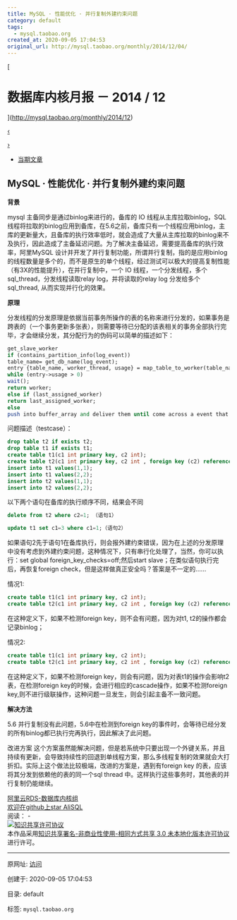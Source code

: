 ```yaml
---
title: MySQL · 性能优化 · 并行复制外建约束问题
category: default
tags: 
  - mysql.taobao.org
created_at: 2020-09-05 17:04:53
original_url: http://mysql.taobao.org/monthly/2014/12/04/
---
```


[

# 数据库内核月报 － 2014 / 12

](http://mysql.taobao.org/monthly/2014/12)

[‹](http://mysql.taobao.org/monthly/2014/12/03/)

[›](http://mysql.taobao.org/monthly/2014/12/05/)

*   [当期文章](#)

## MySQL · 性能优化 · 并行复制外建约束问题

**背景**

mysql 主备同步是通过binlog来进行的，备库的 IO 线程从主库拉取binlog，SQL线程将拉取的binlog应用到备库，在5.6之前，备库只有一个线程应用binlog，主库的更新量大，且备库的执行效率低时，就会造成了大量从主库拉取的binlog来不及执行，因此造成了主备延迟问题。为了解决主备延迟，需要提高备库的执行效率，阿里MySQL 设计并开发了并行复制功能，所谓并行复制，指的是应用binlog的线程数量是多个的，而不是原生的单个线程，经过测试可以极大的提高复制性能（有3X的性能提升），在并行复制中，一个 IO 线程，一个分发线程，多个sql\_thread，分发线程读取relay log，并将读取的relay log 分发给多个sql\_thread, 从而实现并行化的效果。

**原理**

分发线程的分发原理是依据当前事务所操作的表的名称来进行分发的，如果事务是跨表的（一个事务更新多张表），则需要等待已分配的该表相关的事务全部执行完毕，才会继续分发，其分配行为的伪码可以简单的描述如下：

```perl
get_slave_worker
if (contains_partition_info(log_event))
table_name= get_db_name(log_event);
entry {table_name, worker_thread, usage} = map_table_to_worker(table_name);
while (entry->usage > 0)
wait();
return worker;
else if (last_assigned_worker)
return last_assigned_worker;
else
push into buffer_array and deliver them until come across a event that have partition info
```

问题描述（testcase）：

```sql
drop table t2 if exists t2;
drop table t1 if exists t1;
create table t1(c1 int primary key, c2 int);
create table t2(c1 int primary key, c2 int , foreign key (c2) references t1(c1));
insert into t1 values(1,1);
insert into t1 values(2,2);
insert into t2 values(1,1);
insert into t2 values(2,2);
```

以下两个语句在备库的执行顺序不同，结果会不同

```sql
delete from t2 where c2=1; （语句1）

update t1 set c1=3 where c1=1;（语句2）
```

如果语句2先于语句1在备库执行，则会报外建约束错误，因为在上述的分发原理中没有考虑到外建约束问题，这种情况下，只有串行化处理了，当然，你可以执行：set global foreign\_key\_checks=off;然后start slave；在类似语句执行完后，再恢复foreign check，但是这样做真正安全吗？答案是不一定的……

情况1:

```sql
create table t1(c1 int primary key, c2 int);
create table t2(c1 int primary key, c2 int , foreign key (c2) references t1(c1));
```

在这种定义下，如果不检测foreign key，则不会有问题，因为对t1, t2的操作都会记录binlog；

情况2:

```sql
create table t1(c1 int primary key, c2 int);
create table t2(c1 int primary key, c2 int , foreign key (c2) references t1(c1) on delete cascade);
```

在这种定义下，如果不检测foreign key，则会有问题，因为对表t1的操作会影响t2表，在检测foreign key的时候，会进行相应的cascade操作，如果不检测foreign key,则不进行级联操作，这种问题一旦发生，则会引起主备不一致问题。

**解决方法**

5.6 并行复制没有此问题，5.6中在检测到foreign key的事件时，会等待已经分发的所有binlog都已执行完再执行，因此解决了此问题。

改进方案 这个方案虽然能解决问题，但是若系统中只要出现一个外键关系，并且持续有更新，会导致持续性的回退到单线程方案，那么多线程复制的效果就会大打折扣。实际上这个做法比较极端，改进的方案是，遇到有foreign key 的表，应该将其分发到依赖他的表的同一个sql thread 中。这样执行这些事务时，其他表的并行复制仍能继续。

[阿里云RDS-数据库内核组](http://mysql.taobao.org/)  
[欢迎在github上star AliSQL](https://github.com/alibaba/AliSQL)  
阅读： -  
[![知识共享许可协议](assets/1599296693-8232d49bd3e964f917fa8f469ae7c52a.png)](http://creativecommons.org/licenses/by-nc-sa/3.0/)  
本作品采用[知识共享署名-非商业性使用-相同方式共享 3.0 未本地化版本许可协议](http://creativecommons.org/licenses/by-nc-sa/3.0/)进行许可。

---------------------------------------------------


原网址: [访问](http://mysql.taobao.org/monthly/2014/12/04/)

创建于: 2020-09-05 17:04:53

目录: default

标签: `mysql.taobao.org`

